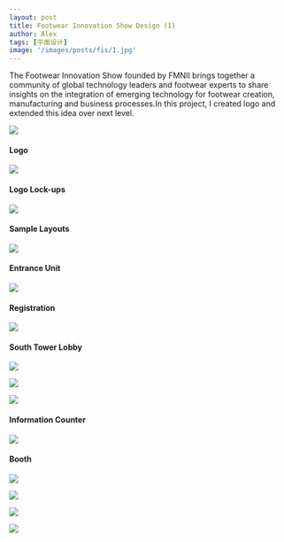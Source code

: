 ```yaml
---
layout: post
title: Footwear Innovation Show Design (1)
author: Alex
tags: [平面设计]
image: '/images/posts/fis/1.jpg'
---
```


The Footwear Innovation Show founded by FMNII brings together a community of global technology leaders and footwear experts to share insights on the integration of emerging technology for footwear creation, manufacturing and business processes.In this project, I created logo and extended this idea over next level.


![](/images/posts/fis/1.jpg)

#### Logo

![](/images/posts/fis/2.jpg)

#### Logo Lock-ups

![](/images/posts/fis/3.jpg)

#### Sample Layouts

![](/images/posts/fis/4.jpg)

#### Entrance Unit

![](/images/posts/fis/5.jpg)

#### Registration

![](/images/posts/fis/6.jpg)

#### South Tower Lobby

![](/images/posts/fis/7.jpg)

![](/images/posts/fis/8.jpg)

![](/images/posts/fis/10.jpg)

#### Information Counter

![](/images/posts/fis/9.jpg)

#### Booth

![](/images/posts/fis/11.jpg)

![](/images/posts/fis/12.jpg)

![](/images/posts/fis/13.jpg)

![](/images/posts/fis/14.jpg)

